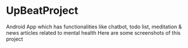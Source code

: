 # UpBeatProject
Android App which has functionalities like chatbot, todo list, meditation &amp; news articles related to mental health
Here are some screenshots of this project
